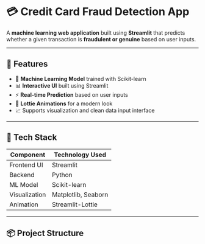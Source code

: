 # 💳 Credit Card Fraud Detection App

A **machine learning web application** built using **Streamlit** that predicts whether a given transaction is **fraudulent or genuine** based on user inputs.

---

## 🚀 Features

- 🧠 **Machine Learning Model** trained with Scikit-learn  
- 📊 **Interactive UI** built using Streamlit  
- ⚡ **Real-time Prediction** based on user inputs  
- 🎨 **Lottie Animations** for a modern look  
- 📈 Supports visualization and clean data input interface  

---

## 🧰 Tech Stack

| Component | Technology Used |
|------------|-----------------|
| Frontend UI | Streamlit |
| Backend | Python |
| ML Model | Scikit-learn |
| Visualization | Matplotlib, Seaborn |
| Animation | Streamlit-Lottie |

---

## 📦 Project Structure

